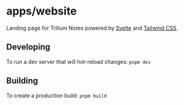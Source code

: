 # apps/website

Landing page for Trilium Notes powered by [Svelte](https://github.com/sveltejs/cli) and [Tailwind CSS](https://tailwindcss.com/).

## Developing

To run a dev server that will hot-reload changes: `pnpm dev`

## Building

To create a production build: `pnpm build`
